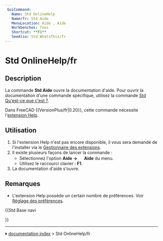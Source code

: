 ```yaml
---
 GuiCommand:
   Name: Std OnlineHelp
   Name/fr: Std Aide
   MenuLocation: Aide , Aide
   Workbenches: Tous
   Shortcut: **F1**
   SeeAlso: Std_WhatsThis/fr
---
```


# Std OnlineHelp/fr

## Description

La commande **Std Aide** ouvre la documentation d\'aide. Pour ouvrir la documentation d\'une commande spécifique, utilisez la commande [Std Qu\'est-ce que c\'est ?](Std_WhatsThis/fr.md).

Dans FreeCAD {{VersionPlus/fr|0.20}}, cette commande nécessite l\'[extension Help](https://github.com/FreeCAD/FreeCAD-Help).



## Utilisation

1.  Si l\'extension Help n\'est pas encore disponible, il vous sera demandé de l\'installer via le [Gestionnaire des extensions](Std_AddonMgr/fr.md).
2.  Il existe plusieurs façons de lancer la commande :
    -   Sélectionnez l\'option **Aide → <img src="images/Std_OnlineHelp.svg" width=16px> Aide** du menu.
    -   Utilisez le raccourci clavier : **F1**.
3.  La documentation d\'aide s\'ouvre.



## Remarques

-   L\'extension Help possède un certain nombre de préférences. Voir [Réglage des préférences](Preferences_Editor/fr#Help.md).





{{Std Base navi

}}



---
⏵ [documentation index](../README.md) > Std OnlineHelp/fr

